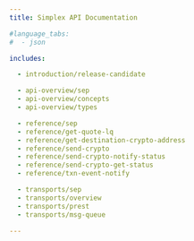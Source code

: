 ```yaml
---
title: Simplex API Documentation

#language_tabs:
#  - json

includes:

  - introduction/release-candidate

  - api-overview/sep
  - api-overview/concepts
  - api-overview/types

  - reference/sep
  - reference/get-quote-lq
  - reference/get-destination-crypto-address
  - reference/send-crypto
  - reference/send-crypto-notify-status
  - reference/send-crypto-get-status
  - reference/txn-event-notify

  - transports/sep
  - transports/overview
  - transports/prest
  - transports/msg-queue

---
```

